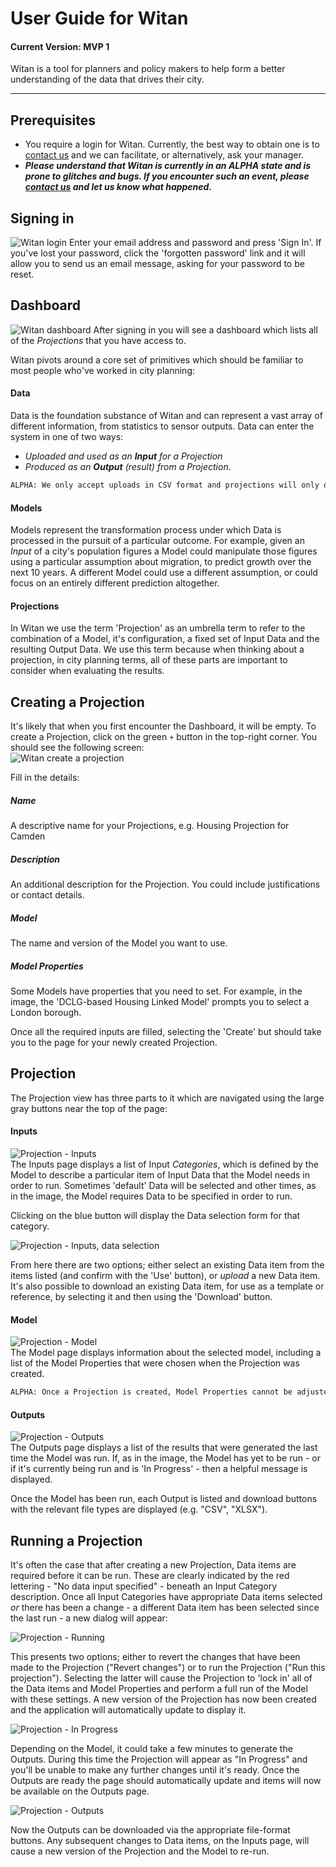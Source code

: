 # User Guide for Witan
#### Current Version: MVP 1
Witan is a tool for planners and policy makers to help form a better understanding of the data that drives their city.

---------------------
## Prerequisites
* You require a login for Witan. Currently, the best way to obtain one is to [contact us](theteam@mastodonc.com) and we can facilitate, or alternatively, ask your manager.
* ***Please understand that Witan is currently in an ALPHA state and is prone to glitches and bugs. If you encounter such an event, please [contact us](theteam@mastodonc.com) and let us know what happened.***

## Signing in
![Witan login](imgs/login00.png)
Enter your email address and password and press 'Sign In'. If you've lost your password, click the 'forgotten password' link and it will allow you to send us an email message, asking for your password to be reset.

## Dashboard
![Witan dashboard](imgs/dash00.png)
After signing in you will see a dashboard which lists all of the *Projections* that you have access to.

Witan pivots around a core set of primitives which should be familiar to most people who've worked in city planning:

#### Data
Data is the foundation substance of Witan and can represent a vast array of different information, from statistics to sensor outputs. Data can enter the system in one of two ways: 
* *Uploaded and used as an **Input** for a Projection*
* *Produced as an **Output** (result) from a Projection*.
```html
ALPHA: We only accept uploads in CSV format and projections will only output CSVs.
```

#### Models
Models represent the transformation process under which Data is processed in the pursuit of a particular outcome. For example, given an *Input* of a city's population figures a Model could manipulate those figures using a particular assumption about migration, to predict growth over the next 10 years. A different Model could use a different assumption, or could focus on an entirely different prediction altogether.  

#### Projections
In Witan we use the term 'Projection' as an umbrella term to refer to the combination of a Model, it's configuration, a fixed set of Input Data and the resulting Output Data. We use this term because when thinking about a projection, in city planning terms, all of these parts are important to consider when evaluating the results. 

## Creating a Projection
It's likely that when you first encounter the Dashboard, it will be empty. To create a Projection, click on the green `+` button in the top-right corner. You should see the following screen:  
![Witan create a projection](imgs/create00.png)  

Fill in the details:
##### Name
A descriptive name for your Projections, e.g. Housing Projection for Camden
##### Description
An additional description for the Projection. You could include justifications or contact details.
##### Model
The name and version of the Model you want to use.
##### Model Properties
Some Models have properties that you need to set. For example, in the image, the 'DCLG-based Housing Linked Model' prompts you to select a London borough.

Once all the required inputs are filled, selecting the 'Create' but should take you to the page for your newly created Projection.

## Projection
The Projection view has three parts to it which are navigated using the large gray buttons near the top of the page:

#### Inputs
![Projection - Inputs](imgs/projection00.png)  
The Inputs page displays a list of Input *Categories*, which is defined by the Model to describe a particular item of Input Data that the Model needs in order to run. Sometimes 'default' Data will be selected and other times, as in the image, the Model requires Data to be specified in order to run.

Clicking on the blue button will display the Data selection form for that category.

![Projection - Inputs, data selection](imgs/projection03.png) 

From here there are two options; either select an existing Data item from the items listed (and confirm with the 'Use' button), or *upload* a new Data item. It's also possible to download an existing Data item, for use as a template or reference, by selecting it and then using the 'Download' button.

#### Model
![Projection - Model](imgs/projection01.png)  
The Model page displays information about the selected model, including a list of the Model Properties that were chosen when the Projection was created.
```html
ALPHA: Once a Projection is created, Model Properties cannot be adjusted. This is temporary and eventually they will be configurable.
```

#### Outputs
![Projection - Outputs](imgs/projection02.png)  
The Outputs page displays a list of the results that were generated the last time the Model was run. If, as in the image, the Model has yet to be run - or if it's currently being run and is 'In Progress' - then a helpful message is displayed.

Once the Model has been run, each Output is listed and download buttons with the relevant file types are displayed (e.g. "CSV", "XLSX"). 

## Running a Projection
It's often the case that after creating a new Projection, Data items are required before it can be run. These are clearly indicated by the red lettering - "No data input specified" - beneath an Input Category description. Once all Input Categories have appropriate Data items selected *or* there has been a change - a different Data item has been selected since the last run - a new dialog will appear:

![Projection - Running](imgs/projection04.png)  

This presents two options; either to revert the changes that have been made to the Projection ("Revert changes") or to run the Projection ("Run this projection"). Selecting the latter will cause the Projection to 'lock in' all of the Data items and Model Properties and perform a full run of the Model with these settings. A new version of the Projection has now been created and the application will automatically update to display it.

![Projection - In Progress](imgs/projection05.png)  

Depending on the Model, it could take a few minutes to generate the Outputs. During this time the Projection will appear as "In Progress" and you'll be unable to make any further changes until it's ready. Once the Outputs are ready the page should automatically update and items will now be available on the Outputs page.

![Projection - Outputs](imgs/projection06.png)  

Now the Outputs can be downloaded via the appropriate file-format buttons. Any subsequent changes to Data items, on the Inputs page, will cause a new version of the Projection and the Model to re-run.
